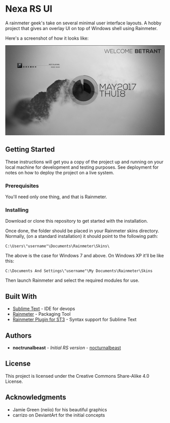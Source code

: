 # Nexa RS UI

A rainmeter geek's take on several minimal user interface layouts. A hobby project that gives an overlay UI on top of Windows shell using Rainmeter.

Here's a screenshot of how it looks like:

![Alt text](extras/s1.png?raw=true "Screenshot")

## Getting Started

These instructions will get you a copy of the project up and running on your local machine for development and testing purposes. See deployment for notes on how to deploy the project on a live system.

### Prerequisites

You'll need only one thing, and that is Rainmeter.

### Installing

Download or clone this repository to get started with the installation.

Once done, the folder should be placed in your Rainmeter skins directory.
Normally, (on a standard installation) it should point to the following path:

```
C:\Users\"username"\Documents\Rainmeter\Skins\
```

The above is the case for Windows 7 and above. On Windows XP it'll be like this:

```
C:\Documents And Settings\"username"\My Documents\Rainmeter\Skins
```

Then launch Rainmeter and select the required modules for use.

## Built With

* [Sublime Text](http://sublimetext.com) - IDE for devops
* [Rainmeter](http://rainmeter.org) - Packaging Tool
* [Rainmeter Plugin for ST3](http://packagecontrol.io/) - Syntax support for Sublime Text

## Authors

* **noctrunalbeast** - *Initial RS version* - [nocturnalbeast](https://github.com/nocturnalbeast)

## License

This project is licensed under the Creative Commons Share-Alike 4.0 License.

## Acknowledgments

* Jamie Green (neiio) for his beautiful graphics
* carrizo on DeviantArt for the initial concepts
